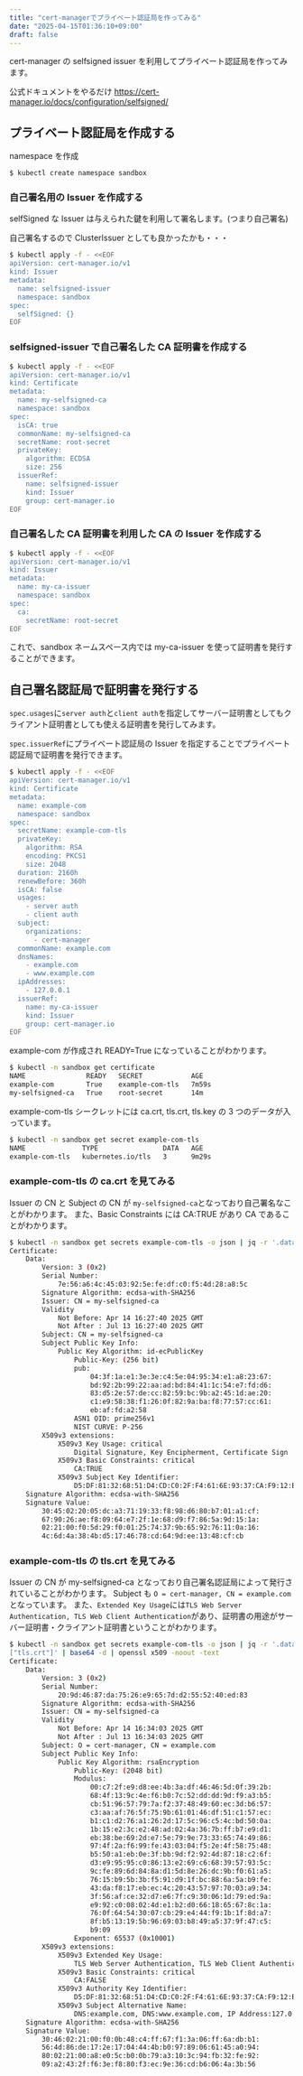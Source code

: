 ```yaml
---
title: "cert-managerでプライベート認証局を作ってみる"
date: "2025-04-15T01:36:10+09:00"
draft: false
---
```


cert-manager の selfsigned issuer を利用してプライベート認証局を作ってみます。

公式ドキュメントをやるだけ
https://cert-manager.io/docs/configuration/selfsigned/

## プライベート認証局を作成する

namespace を作成

```
$ kubectl create namespace sandbox
```

### 自己署名用の Issuer を作成する

selfSigned な Issuer は与えられた鍵を利用して署名します。(つまり自己署名)

自己署名するので ClusterIssuer としても良かったかも・・・

```bash
$ kubectl apply -f - <<EOF
apiVersion: cert-manager.io/v1
kind: Issuer
metadata:
  name: selfsigned-issuer
  namespace: sandbox
spec:
  selfSigned: {}
EOF
```

### selfsigned-issuer で自己署名した CA 証明書を作成する

```bash
$ kubectl apply -f - <<EOF
apiVersion: cert-manager.io/v1
kind: Certificate
metadata:
  name: my-selfsigned-ca
  namespace: sandbox
spec:
  isCA: true
  commonName: my-selfsigned-ca
  secretName: root-secret
  privateKey:
    algorithm: ECDSA
    size: 256
  issuerRef:
    name: selfsigned-issuer
    kind: Issuer
    group: cert-manager.io
EOF
```

### 自己署名した CA 証明書を利用した CA の Issuer を作成する

```bash
$ kubectl apply -f - <<EOF
apiVersion: cert-manager.io/v1
kind: Issuer
metadata:
  name: my-ca-issuer
  namespace: sandbox
spec:
  ca:
    secretName: root-secret
EOF
```

これで、sandbox ネームスペース内では my-ca-issuer を使って証明書を発行することができます。

## 自己署名認証局で証明書を発行する

`spec.usages`に`server auth`と`client auth`を指定してサーバー証明書としてもクライアント証明書としても使える証明書を発行してみます。

`spec.issuerRef`にプライベート認証局の Issuer を指定することでプライベート認証局で証明書を発行できます。

```bash
$ kubectl apply -f - <<EOF
apiVersion: cert-manager.io/v1
kind: Certificate
metadata:
  name: example-com
  namespace: sandbox
spec:
  secretName: example-com-tls
  privateKey:
    algorithm: RSA
    encoding: PKCS1
    size: 2048
  duration: 2160h
  renewBefore: 360h
  isCA: false
  usages:
    - server auth
    - client auth
  subject:
    organizations:
      - cert-manager
  commonName: example.com
  dnsNames:
    - example.com
    - www.example.com
  ipAddresses:
    - 127.0.0.1
  issuerRef:
    name: my-ca-issuer
    kind: Issuer
    group: cert-manager.io
EOF
```

example-com が作成され READY=True になっていることがわかります。

```bash
$ kubectl -n sandbox get certificate
NAME               READY   SECRET            AGE
example-com        True    example-com-tls   7m59s
my-selfsigned-ca   True    root-secret       14m
```

example-com-tls シークレットには ca.crt, tls.crt, tls.key の 3 つのデータが入っています。

```bash
$ kubectl -n sandbox get secret example-com-tls
NAME              TYPE                DATA   AGE
example-com-tls   kubernetes.io/tls   3      9m29s
```

### example-com-tls の ca.crt を見てみる

Issuer の CN と Subject の CN が `my-selfsigned-ca`となっており自己署名なことがわかります。
また、Basic Constraints には CA:TRUE があり CA であることがわかります。

```bash
$ kubectl -n sandbox get secrets example-com-tls -o json | jq -r '.data.["ca.crt"]' | base64 -d | openssl x509 -noout -text
Certificate:
    Data:
        Version: 3 (0x2)
        Serial Number:
            7e:56:a6:4c:45:03:92:5e:fe:df:c0:f5:4d:28:a8:5c
        Signature Algorithm: ecdsa-with-SHA256
        Issuer: CN = my-selfsigned-ca
        Validity
            Not Before: Apr 14 16:27:40 2025 GMT
            Not After : Jul 13 16:27:40 2025 GMT
        Subject: CN = my-selfsigned-ca
        Subject Public Key Info:
            Public Key Algorithm: id-ecPublicKey
                Public-Key: (256 bit)
                pub:
                    04:3f:1a:e1:3e:3e:c4:5e:04:95:34:e1:a8:23:67:
                    bd:92:2b:99:22:aa:ad:bd:84:41:1c:54:e7:fd:d6:
                    83:d5:2e:57:de:cc:82:59:bc:9b:a2:45:1d:ae:20:
                    c1:e9:58:38:f1:26:0f:82:9a:ba:f8:77:57:cc:61:
                    eb:af:fd:a2:58
                ASN1 OID: prime256v1
                NIST CURVE: P-256
        X509v3 extensions:
            X509v3 Key Usage: critical
                Digital Signature, Key Encipherment, Certificate Sign
            X509v3 Basic Constraints: critical
                CA:TRUE
            X509v3 Subject Key Identifier:
                D5:DF:81:32:68:51:D4:CD:C0:2F:F4:61:6E:93:37:CA:F9:12:B3:A1
    Signature Algorithm: ecdsa-with-SHA256
    Signature Value:
        30:45:02:20:05:dc:a3:71:19:33:f8:98:d6:80:b7:01:a1:cf:
        67:90:26:ae:f8:09:64:e7:2f:1e:68:d9:f7:86:5a:9d:15:1a:
        02:21:00:f0:5d:29:f0:01:25:74:37:9b:65:92:76:11:0a:16:
        4c:6d:4a:38:4b:d5:17:46:78:cd:64:9d:ee:13:48:cf:cb
```

### example-com-tls の tls.crt を見てみる

Issuer の CN が my-selfsigned-ca となっており自己署名認証局によって発行されていることがわかります。
Subject も `O = cert-manager, CN = example.com`となっています。
また、`Extended Key Usage`には`TLS Web Server Authentication, TLS Web Client Authentication`があり、証明書の用途がサーバー証明書・クライアント証明書ということがわかります。

```bash
$ kubectl -n sandbox get secrets example-com-tls -o json | jq -r '.data.
["tls.crt"]' | base64 -d | openssl x509 -noout -text
Certificate:
    Data:
        Version: 3 (0x2)
        Serial Number:
            20:9d:46:87:da:75:26:e9:65:7d:d2:55:52:40:ed:83
        Signature Algorithm: ecdsa-with-SHA256
        Issuer: CN = my-selfsigned-ca
        Validity
            Not Before: Apr 14 16:34:03 2025 GMT
            Not After : Jul 13 16:34:03 2025 GMT
        Subject: O = cert-manager, CN = example.com
        Subject Public Key Info:
            Public Key Algorithm: rsaEncryption
                Public-Key: (2048 bit)
                Modulus:
                    00:c7:2f:e9:d8:ee:4b:3a:df:46:46:5d:0f:39:2b:
                    68:4f:13:9c:4e:f6:b0:7c:52:dd:dd:9d:f9:a3:b5:
                    cb:51:96:57:79:7a:f2:37:48:49:60:ec:3d:b6:57:
                    c3:aa:af:76:5f:75:9b:61:01:46:df:51:c1:57:ec:
                    b1:c1:d2:76:a1:26:2d:17:5c:96:c5:4c:bd:50:0a:
                    1b:15:e2:3c:e2:48:ad:02:4a:36:7b:ff:b7:e9:d1:
                    eb:38:be:69:2d:e7:5e:79:9e:73:33:65:74:49:86:
                    97:4f:2a:f6:99:fe:43:03:04:f5:2e:4f:58:75:48:
                    b5:50:a1:eb:0e:3f:bb:9d:f2:92:4d:87:18:c2:6f:
                    d3:e9:95:95:c0:86:13:e2:69:c6:68:39:57:93:5c:
                    9c:fe:89:6d:84:8a:d1:5d:8e:26:dc:9b:f0:61:a5:
                    76:15:b9:5b:3b:f5:91:d9:1f:bc:88:6a:5a:b9:fe:
                    43:da:f8:17:eb:ec:4c:20:43:57:97:70:03:a9:34:
                    3f:56:af:ce:32:d7:e6:7f:c9:30:06:1d:79:ed:9a:
                    e9:92:c0:08:02:4d:e1:b2:d0:66:18:65:67:8c:1a:
                    76:0f:64:54:30:07:cb:29:e4:44:f9:1b:1f:8d:a7:
                    8f:b5:13:19:5b:96:69:03:b8:49:a5:37:9f:47:c5:
                    b9:09
                Exponent: 65537 (0x10001)
        X509v3 extensions:
            X509v3 Extended Key Usage:
                TLS Web Server Authentication, TLS Web Client Authentication
            X509v3 Basic Constraints: critical
                CA:FALSE
            X509v3 Authority Key Identifier:
                D5:DF:81:32:68:51:D4:CD:C0:2F:F4:61:6E:93:37:CA:F9:12:B3:A1
            X509v3 Subject Alternative Name:
                DNS:example.com, DNS:www.example.com, IP Address:127.0.0.1
    Signature Algorithm: ecdsa-with-SHA256
    Signature Value:
        30:46:02:21:00:f0:0b:48:c4:ff:67:f1:3a:06:ff:6a:db:b1:
        56:4d:86:de:17:2e:17:04:44:4b:b0:97:89:06:61:45:a0:94:
        80:02:21:00:a8:e0:5c:b0:0b:79:a3:10:3c:94:fb:32:fe:92:
        09:a2:43:2f:f6:3e:f8:80:f3:ec:9e:36:cd:b6:06:4a:3b:56
```
